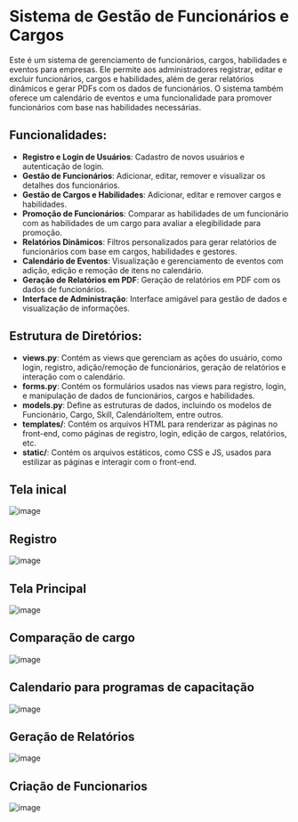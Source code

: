 # Sistema de Gestão de Funcionários e Cargos

Este é um sistema de gerenciamento de funcionários, cargos, habilidades e eventos para empresas. Ele permite aos administradores registrar, editar e excluir funcionários, cargos e habilidades, além de gerar relatórios dinâmicos e gerar PDFs com os dados de funcionários. O sistema também oferece um calendário de eventos e uma funcionalidade para promover funcionários com base nas habilidades necessárias.

## Funcionalidades:

- **Registro e Login de Usuários**: Cadastro de novos usuários e autenticação de login.
- **Gestão de Funcionários**: Adicionar, editar, remover e visualizar os detalhes dos funcionários.
- **Gestão de Cargos e Habilidades**: Adicionar, editar e remover cargos e habilidades.
- **Promoção de Funcionários**: Comparar as habilidades de um funcionário com as habilidades de um cargo para avaliar a elegibilidade para promoção.
- **Relatórios Dinâmicos**: Filtros personalizados para gerar relatórios de funcionários com base em cargos, habilidades e gestores.
- **Calendário de Eventos**: Visualização e gerenciamento de eventos com adição, edição e remoção de itens no calendário.
- **Geração de Relatórios em PDF**: Geração de relatórios em PDF com os dados de funcionários.
- **Interface de Administração**: Interface amigável para gestão de dados e visualização de informações.

## Estrutura de Diretórios:

- **views.py**: Contém as views que gerenciam as ações do usuário, como login, registro, adição/remoção de funcionários, geração de relatórios e interação com o calendário.
- **forms.py**: Contém os formulários usados nas views para registro, login, e manipulação de dados de funcionários, cargos e habilidades.
- **models.py**: Define as estruturas de dados, incluindo os modelos de Funcionário, Cargo, Skill, CalendárioItem, entre outros.
- **templates/**: Contém os arquivos HTML para renderizar as páginas no front-end, como páginas de registro, login, edição de cargos, relatórios, etc.
- **static/**: Contém os arquivos estáticos, como CSS e JS, usados para estilizar as páginas e interagir com o front-end.

## Tela inical
![image](https://github.com/user-attachments/assets/eb529547-5770-49b2-9af5-0a429e4cc1e8)

## Registro
![image](https://github.com/user-attachments/assets/c937dc67-5cc0-477b-be09-c4eecf68ff6c)

## Tela Principal
![image](https://github.com/user-attachments/assets/604179bf-cd14-499b-9484-0dfa38d0081f)

## Comparação de cargo
![image](https://github.com/user-attachments/assets/8abc7ca8-1c1d-4774-b61a-cbd77228fc20)

## Calendario para programas de capacitação
![image](https://github.com/user-attachments/assets/3f54ecd7-169d-4928-876b-10575168f7f7)

## Geração de Relatórios
![image](https://github.com/user-attachments/assets/9096635e-fbf7-4fbe-b10a-2bb00e4f746e)

## Criação de Funcionarios
![image](https://github.com/user-attachments/assets/20c01464-253b-4c76-8c37-6df5797c8919)
